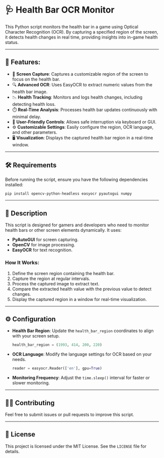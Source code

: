 # 🩺 Health Bar OCR Monitor

This Python script monitors the health bar in a game using Optical Character Recognition (OCR). By capturing a specified region of the screen, it detects health changes in real time, providing insights into in-game health status.

---

## 🚀 Features:

- 📸 **Screen Capture**: Captures a customizable region of the screen to focus on the health bar.
- 🔍 **Advanced OCR**: Uses EasyOCR to extract numeric values from the health bar image.
- 📉 **Health Tracking**: Monitors and logs health changes, including detecting health loss.
- ⏱️ **Real-Time Analysis**: Processes health bar updates continuously with minimal delay.
- 🛑 **User-Friendly Controls**: Allows safe interruption via keyboard or GUI.
- ⚙️ **Customizable Settings**: Easily configure the region, OCR language, and other parameters.
- 🖥️ **Visualization**: Displays the captured health bar region in a real-time window.

---

## 🛠️ Requirements

Before running the script, ensure you have the following dependencies installed:

```bash
pip install opencv-python-headless easyocr pyautogui numpy
```

---

## 📂 Description

This script is designed for gamers and developers who need to monitor health bars or other screen elements dynamically. It uses:

- **PyAutoGUI** for screen capturing.
- **OpenCV** for image processing.
- **EasyOCR** for text recognition.

### How It Works:
1. Define the screen region containing the health bar.
2. Capture the region at regular intervals.
3. Process the captured image to extract text.
4. Compare the extracted health value with the previous value to detect changes.
5. Display the captured region in a window for real-time visualization.

---

## ⚙️ Configuration

- **Health Bar Region**: Update the `health_bar_region` coordinates to align with your screen setup.
  ```python
  health_bar_region = (1993, 414, 200, 220)
  ```

- **OCR Language**: Modify the language settings for OCR based on your needs.
  ```python
  reader = easyocr.Reader(['en'], gpu=True)
  ```

- **Monitoring Frequency**: Adjust the `time.sleep()` interval for faster or slower monitoring.

---


## 👩‍💻 Contributing
Feel free to submit issues or pull requests to improve this script.

---

## 📜 License
This project is licensed under the MIT License. See the `LICENSE` file for details.
